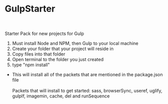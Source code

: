 # GulpStarter <br/><br/>
Starter Pack for new projects for Gulp <br/>
1. Must install Node and NPM, then Gulp to your local machine<br/>
2. Create your folder that your project will reside in<br/>
3. Copy files into that folder<br/>
4. Open terminal to the folder you just created<br/>
5. type "npm install"<br/>
  - This will install all of the packets that are mentioned in the package.json file<br/><br/>
Packets that will install to get started: sass, browserSync, useref, uglify, gulpIf, imagemin, cache, del and runSequence 
